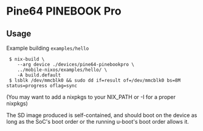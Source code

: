 Pine64 PINEBOOK Pro
===================

Usage
-----

Example building `examples/hello`

```
 $ nix-build \
    --arg device ./devices/pine64-pinebookpro \
	../mobile-nixos/examples/hello/ \
	-A build.default
 $ lsblk /dev/mmcblk0 && sudo dd if=result of=/dev/mmcblk0 bs=8M status=progress oflag=sync
```

(You may want to add a nixpkgs to your NIX_PATH or -I for a proper nixpkgs)

The SD image produced is self-contained, and should boot on the device as long
as the SoC's boot order or the running u-boot's boot order allows it.
